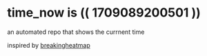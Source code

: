 # time_now is (( 1709089200501 ))

an automated repo that shows the currnent time

inspired by [breakingheatmap](https://github.com/breakingheatmap/breakingheatmap)